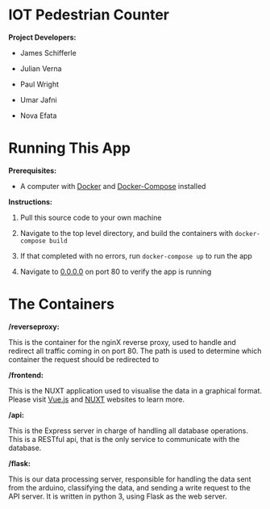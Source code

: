 # IOT Pedestrian Counter
**Project Developers:**

 - James Schifferle

- Julian Verna

- Paul Wright

- Umar Jafni

- Nova Efata

# Running This App
**Prerequisites:**
 
 - A computer with [Docker](https://www.docker.com/) and [Docker-Compose](https://docs.docker.com/compose/) installed

**Instructions:**
 
 1. Pull this source code to your own machine
 
 2. Navigate to the top level directory, and build the containers with `docker-compose build`
 
 3. If that completed with no errors, run `docker-compose up` to run the app
 
 4. Navigate to [0.0.0.0](0.0.0.0) on port 80 to verify the app is running
 
# The Containers
**/reverseproxy:**

This is the container for the nginX reverse proxy, used to handle and redirect all traffic coming in on port 80. The path is used to determine which container the request should be redirected to

**/frontend:**

This is the NUXT application used to visualise the data in a graphical format. Please visit [Vue.js](https://vuejs.org/) and [NUXT](https://nuxtjs.org/) websites to learn more.

**/api:**

This is the Express server in charge of handling all database operations. This is a RESTful api, that is the only service to communicate with the database.

**/flask:**

This is our data processing server, responsible for handling the data sent from the arduino, classifying the data, and sending a write request to the API server. It is written in python 3, using Flask as the web server. 
